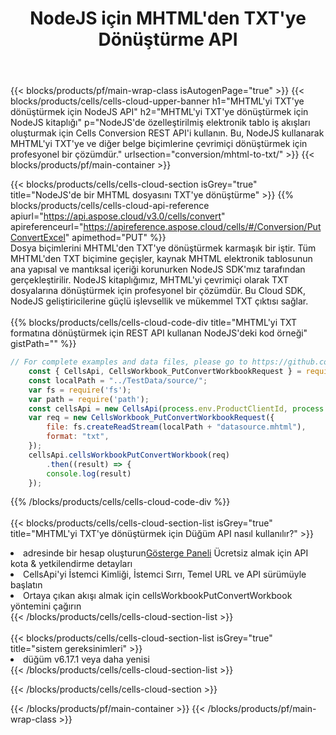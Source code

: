 ﻿---
title:  NodeJS için MHTML'den TXT'ye Dönüştürme API
description:  MHTML biçim dosyasını TXT biçim dosyasına dönüştürmek için NodeJS için Aspose.Cells Cloud SDK'yı kullanma.
url: /tr/nodejs/conversion/mhtml-to-txt/
---
{{< blocks/products/pf/main-wrap-class isAutogenPage="true" >}}
{{< blocks/products/cells/cells-cloud-upper-banner h1="MHTML\'yi TXT\'ye dönüştürmek için NodeJS API" h2="MHTML\'yi TXT\'ye dönüştürmek için NodeJS kitaplığı" p="NodeJS\'de özelleştirilmiş elektronik tablo iş akışları oluşturmak için Cells Conversion REST API\'i kullanın. Bu, NodeJS kullanarak MHTML\'yi TXT\'ye ve diğer belge biçimlerine çevrimiçi dönüştürmek için profesyonel bir çözümdür." urlsection="conversion/mhtml-to-txt/" >}}
{{< blocks/products/pf/main-container >}}

{{< blocks/products/cells/cells-cloud-section isGrey="true" title="NodeJS\'de bir MHTML dosyasını TXT\'ye dönüştürme" >}}
{{% blocks/products/cells/cells-cloud-api-reference apiurl="https://api.aspose.cloud/v3.0/cells/convert" apireferenceurl="https://apireference.aspose.cloud/cells/#/Conversion/PutConvertExcel" apimethod="PUT" %}}
<br/>
Dosya biçimlerini MHTML'den TXT'ye dönüştürmek karmaşık bir iştir. Tüm MHTML'den TXT biçimine geçişler, kaynak MHTML elektronik tablosunun ana yapısal ve mantıksal içeriği korunurken NodeJS SDK'mız tarafından gerçekleştirilir. NodeJS kitaplığımız, MHTML'yi çevrimiçi olarak TXT dosyalarına dönüştürmek için profesyonel bir çözümdür. Bu Cloud SDK, NodeJS geliştiricilerine güçlü işlevsellik ve mükemmel TXT çıktısı sağlar.
<br/>
<br/>
{{% blocks/products/cells/cells-cloud-code-div title="MHTML\'yi TXT formatına dönüştürmek için REST API kullanan NodeJS\'deki kod örneği" gistPath="" %}}
 
```js
// For complete examples and data files, please go to https://github.com/aspose-cells-cloud/aspose-cells-cloud-node/
    const { CellsApi, CellsWorkbook_PutConvertWorkbookRequest } = require("asposecellscloud");
    const localPath = "../TestData/source/";
    var fs = require('fs');
    var path = require('path');
    const cellsApi = new CellsApi(process.env.ProductClientId, process.env.ProductClientSecret);
    var req = new CellsWorkbook_PutConvertWorkbookRequest({
        file: fs.createReadStream(localPath + "datasource.mhtml"),
        format: "txt",
    });
    cellsApi.cellsWorkbookPutConvertWorkbook(req)
        .then((result) => {
        console.log(result)
    });
```
 
{{% /blocks/products/cells/cells-cloud-code-div %}}
<br/>
<br/>
{{< blocks/products/cells/cells-cloud-section-list isGrey="true" title="MHTML\'yi TXT\'ye dönüştürmek için Düğüm API nasıl kullanılır?" >}}
<li> adresinde bir hesap oluşturun<a href="https://dashboard.aspose.cloud/">Gösterge Paneli</a> Ücretsiz almak için API kota & yetkilendirme detayları</li>
<li>CellsApi'yi İstemci Kimliği, İstemci Sırrı, Temel URL ve API sürümüyle başlatın</li>
<li>Ortaya çıkan akışı almak için cellsWorkbookPutConvertWorkbook yöntemini çağırın</li>
{{< /blocks/products/cells/cells-cloud-section-list >}}
<br/>
<br/>
{{< blocks/products/cells/cells-cloud-section-list isGrey="true" title="sistem gereksinimleri" >}}
<li>düğüm v6.17.1 veya daha yenisi</li>
{{< /blocks/products/cells/cells-cloud-section-list >}}

{{< /blocks/products/cells/cells-cloud-section >}}

{{< /blocks/products/pf/main-container >}}
{{< /blocks/products/pf/main-wrap-class >}}
